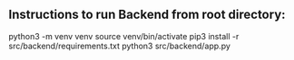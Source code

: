 ## Instructions to run Backend from root directory:
python3 -m venv venv
source venv/bin/activate
pip3 install -r src/backend/requirements.txt
python3 src/backend/app.py